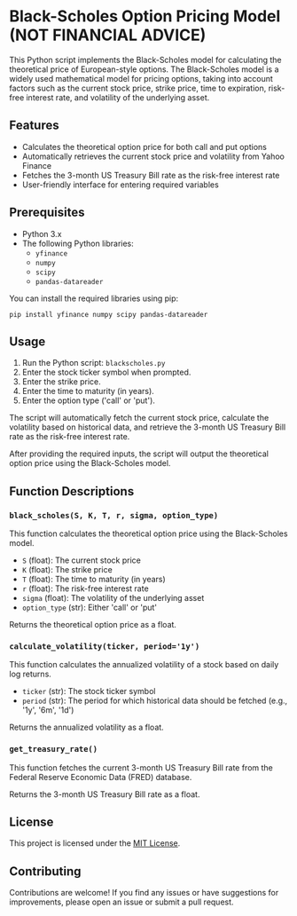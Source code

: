 <!DOCTYPE html>
<html lang="en">
<head>
    <meta charset="UTF-8">
    <meta name="viewport" content="width=device-width, initial-scale=1.0">   
</head>
<body>
    <h1>Black-Scholes Option Pricing Model (NOT FINANCIAL ADVICE)</h1>
    <p>This Python script implements the Black-Scholes model for calculating the theoretical price of European-style options. The Black-Scholes model is a widely used mathematical model for pricing options, taking into account factors such as the current stock price, strike price, time to expiration, risk-free interest rate, and volatility of the underlying asset.</p>
    <h2>Features</h2>
    <ul>
        <li>Calculates the theoretical option price for both call and put options</li>
        <li>Automatically retrieves the current stock price and volatility from Yahoo Finance</li>
        <li>Fetches the 3-month US Treasury Bill rate as the risk-free interest rate</li>
        <li>User-friendly interface for entering required variables</li>
    </ul>
    <h2>Prerequisites</h2>
    <ul>
        <li>Python 3.x</li>
        <li>The following Python libraries:
            <ul>
                <li><code>yfinance</code></li>
                <li><code>numpy</code></li>
                <li><code>scipy</code></li>
                <li><code>pandas-datareader</code></li>
            </ul>
        </li>
    </ul>
    <p>You can install the required libraries using pip:</p>
    <pre><code>pip install yfinance numpy scipy pandas-datareader</code></pre>
    <h2>Usage</h2>
    <ol>
        <li>Run the Python script: <code>blackscholes.py</code></li>
        <li>Enter the stock ticker symbol when prompted.</li>
        <li>Enter the strike price.</li>
        <li>Enter the time to maturity (in years).</li>
        <li>Enter the option type ('call' or 'put').</li>
    </ol>
    <p>The script will automatically fetch the current stock price, calculate the volatility based on historical data, and retrieve the 3-month US Treasury Bill rate as the risk-free interest rate.</p>
    <p>After providing the required inputs, the script will output the theoretical option price using the Black-Scholes model.</p>
    <h2>Function Descriptions</h2>
    <h3><code>black_scholes(S, K, T, r, sigma, option_type)</code></h3>
    <p>This function calculates the theoretical option price using the Black-Scholes model.</p>
    <ul>
        <li><code>S</code> (float): The current stock price</li>
        <li><code>K</code> (float): The strike price</li>
        <li><code>T</code> (float): The time to maturity (in years)</li>
        <li><code>r</code> (float): The risk-free interest rate</li>
        <li><code>sigma</code> (float): The volatility of the underlying asset</li>
        <li><code>option_type</code> (str): Either 'call' or 'put'</li>
    </ul>
    <p>Returns the theoretical option price as a float.</p>
    <h3><code>calculate_volatility(ticker, period='1y')</code></h3>
    <p>This function calculates the annualized volatility of a stock based on daily log returns.</p>
    <ul>
        <li><code>ticker</code> (str): The stock ticker symbol</li>
        <li><code>period</code> (str): The period for which historical data should be fetched (e.g., '1y', '6m', '1d')</li>
    </ul>
    <p>Returns the annualized volatility as a float.</p>
    <h3><code>get_treasury_rate()</code></h3>
    <p>This function fetches the current 3-month US Treasury Bill rate from the Federal Reserve Economic Data (FRED) database.</p>
    <p>Returns the 3-month US Treasury Bill rate as a float.</p>
    <h2>License</h2>
    <p>This project is licensed under the <a href="LICENSE">MIT License</a>.</p>
    <h2>Contributing</h2>
    <p>Contributions are welcome! If you find any issues or have suggestions for improvements, please open an issue or submit a pull request.</p>
</body>
